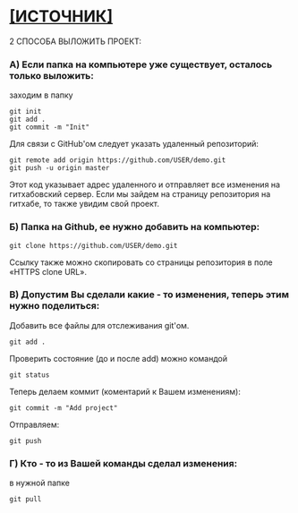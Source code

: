 # <a href="http://maxsite.org/page/how-to-put-your-project-on-github-com" align="absmiddle"/> [ИСТОЧНИК]</a>

2 СПОСОБА ВЫЛОЖИТЬ ПРОЕКТ: 

### А) Если папка на компьютере уже существует, осталось только выложить:

заходим в папку
```	
git init
git add .
git commit -m "Init"
```

Для связи с GitHub'ом следует указать удаленный репозиторий:

```
git remote add origin https://github.com/USER/demo.git
git push -u origin master
```

Этот код указывает адрес удаленного и отправляет все изменения на гитхабовский сервер. Если мы зайдем на страницу репозитория на гитхабе, то также увидим свой проект.


### Б) Папка на Github, ее нужно добавить на компьютер:

```
git clone https://github.com/USER/demo.git
```

Ссылку также можно скопировать со страницы репозитория в поле «HTTPS clone URL».

### В) Допустим Вы сделали какие - то изменения, теперь этим нужно поделиться:

Добавить все файлы для отслеживания git'ом.
```
git add .
```

 Проверить состояние (до и после add) можно командой

```
git status
```

Теперь делаем коммит (коментарий к Вашем изменениям):

```
git commit -m "Add project"
```

Отправляем:

```
git push
```

### Г) Кто - то из Вашей команды сделал изменения:


в нужной папке

```
git pull
```
